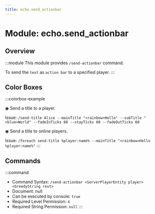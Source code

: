 ```yaml
---
title: echo.send_actionbar
---
```



# Module: echo.send_actionbar

## Overview
:::module
  This module provides `/send-actionbar` command.
  
  To send the `text` as `action bar` to a specified player.
:::
## Color Boxes

:::colorbox-example

  ◉ Send a title to a player.
  
  Issue: `/send-title Alice --mainTitle "<rainbow>Hello" --subTitle "<blue>World" --fadeInTicks 60 --stayTicks 60 --fadeOutTicks 60`
  
  
  
  ◉ Send a title to online players.
  
  Issue: `/foreach send-title %player:name% --mainTitle "<rainbow>Hello %player:name%"`
:::

## Commands
:::command
- Command Syntax: `/send-actionbar <ServerPlayerEntity player> <GreedyString rest>`
- Document: null
- Can be executed by console: `true`
- Required Level Permission: `4`
- Required String Permission: `null`
:::
